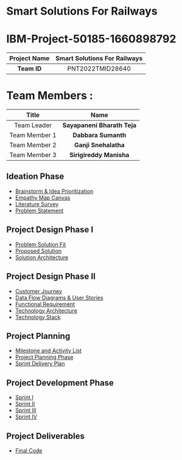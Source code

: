 # Smart Solutions For Railways
  


# IBM-Project-50185-1660898792 

|      **Project Name**     | Smart Solutions For Railways |
|:---------------------:|:------------------------------:|
|        **Team ID**        |  PNT2022TMID28640 |

# Team Members :
|   **Title**   |         **Name**        |
|:-------------:|:-----------------------:|
|  Team Leader  |  **Sayapaneni Bharath Teja**     |
| Team Member 1 |  **Dabbara Sumanth**   |
| Team Member 2 |  **Ganji Snehalatha**          |
| Team Member 3 |  **Sirigireddy Manisha**     |

## Ideation Phase 
* [Brainstorm & Idea Prioritization](https://github.com/IBM-EPBL/IBM-Project-50185-1660898792/blob/main/Project%20Design%20%26%20Planning/Ideation%20Phase/Brainstorm%20%26%20Idea%20Prioritization.pdf)
* [Empathy Map Canvas](https://github.com/IBM-EPBL/IBM-Project-50185-1660898792/blob/main/Project%20Design%20%26%20Planning/Ideation%20Phase/Empathy%20Map%20Canvas.pdf)
* [Literature Survey](https://github.com/IBM-EPBL/IBM-Project-50185-1660898792/blob/main/Project%20Design%20%26%20Planning/Ideation%20Phase/Literature%20Survey.pdf)
* [Problem Statement](https://github.com/IBM-EPBL/IBM-Project-50185-1660898792/blob/main/Project%20Design%20%26%20Planning/Ideation%20Phase/Problem%20Statements.pdf)


## Project Design Phase I

* [Problem Solution Fit](https://github.com/IBM-EPBL/IBM-Project-50185-1660898792/blob/main/Project%20Design%20%26%20Planning/Project%20Design%20Phase%20I/Problem%20solution%20fit.pdf)
* [Proposed Solution](https://github.com/IBM-EPBL/IBM-Project-50185-1660898792/blob/main/Project%20Design%20%26%20Planning/Project%20Design%20Phase%20I/Proposed%20Solution.pdf)
* [Solution Architecture](https://github.com/IBM-EPBL/IBM-Project-50185-1660898792/blob/main/Project%20Design%20%26%20Planning/Project%20Design%20Phase%20I/Solution%20Architecture.pdf)


## Project Design Phase II

* [Customer Journey](https://github.com/IBM-EPBL/IBM-Project-50185-1660898792/blob/main/Project%20Design%20%26%20Planning/Project%20Design%20Phase%20II/Customer%20Journey.pdf)
* [Data Flow Diagrams & User Stories](https://github.com/IBM-EPBL/IBM-Project-50185-1660898792/blob/main/Project%20Design%20%26%20Planning/Project%20Design%20Phase%20II/DATA%20FLOW%20DIAGRAMS%20AND%20USER%20STORIES.pdf)
* [Functional Requirement](https://github.com/IBM-EPBL/IBM-Project-50185-1660898792/blob/main/Project%20Design%20%26%20Planning/Project%20Design%20Phase%20II/Functional_Requirements.pdf)
* [Technology Architecture](https://github.com/IBM-EPBL/IBM-Project-50185-1660898792/blob/main/Project%20Design%20%26%20Planning/Project%20Design%20Phase%20II/Technology%20Architecture.pdf)
* [Technology Stack](https://github.com/IBM-EPBL/IBM-Project-50185-1660898792/blob/main/Project%20Design%20%26%20Planning/Project%20Design%20Phase%20II/Technology%20Stack.pdf)


## Project Planning
* [Milestone and Activity List](https://github.com/IBM-EPBL/IBM-Project-50185-1660898792/blob/main/Project%20Design%20%26%20Planning/Project%20Planing/Millestone%20and%20Activity%20List.pdf)
* [Project Planning Phase](https://github.com/IBM-EPBL/IBM-Project-50185-1660898792/blob/main/Project%20Design%20%26%20Planning/Project%20Planing/Project%20Planning%20Phase.pdf)
* [Sprint Delivery Plan](https://github.com/IBM-EPBL/IBM-Project-50185-1660898792/blob/main/Project%20Design%20%26%20Planning/Project%20Planing/Sprint%20plan.pdf)

## Project Development Phase
* [Sprint I](https://github.com/IBM-EPBL/IBM-Project-50185-1660898792/blob/main/Project%20Development%20Phase/Sprint%201/Project%20development%20phase%20of%20sprint%201.pdf)
* [Sprint II](https://github.com/IBM-EPBL/IBM-Project-50185-1660898792/blob/main/Project%20Development%20Phase/Sprint%202/Project%20development%20phase%20of%20sprint%202.pdf)
* [Sprint III](https://github.com/IBM-EPBL/IBM-Project-50185-1660898792/blob/main/Project%20Development%20Phase/Sprint%203/Project%20development%20phase%20of%20sprint%203.pdf)
* [Sprint IV](https://github.com/IBM-EPBL/IBM-Project-50185-1660898792/blob/main/Project%20Development%20Phase/Sprint%204/Project%20development%20phase%20of%20sprint%204.pdf)


## Project Deliverables
* [Final Code](https://github.com/IBM-EPBL/IBM-Project-50185-1660898792/blob/main/Project%20Development%20Phase/Sprint%201/Project%20development%20phase%20of%20sprint%201.pdf)

